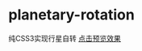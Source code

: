 # planetary-rotation
纯CSS3实现行星自转
<a href=" https://chenjuanmemeda.github.io/planetary-rotation/行星自转/行星自转.html">点击预览效果</a>
